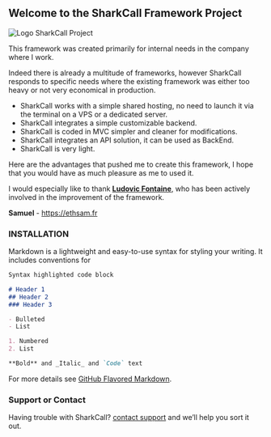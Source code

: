 ## Welcome to the SharkCall Framework Project

![Logo SharkCall Project](https://github.com/ethsam/Sharkcall-Framework-with-backend/blob/master/sharkcall-with-backend/logo-SharkCall.png)

This framework was created primarily for internal needs in the company where I work.

Indeed there is already a multitude of frameworks, however SharkCall responds to specific needs where the existing framework was either too heavy or not very economical in production.

- SharkCall works with a simple shared hosting, no need to launch it via the terminal on a VPS or a dedicated server.
- SharkCall integrates a simple customizable backend.
- SharkCall is coded in MVC simpler and cleaner for modifications.
- SharkCall integrates an API solution, it can be used as BackEnd.
- SharkCall is very light.

Here are the advantages that pushed me to create this framework, I hope that you would have as much pleasure as me to used it.


I would especially like to thank **[Ludovic Fontaine](https://github.com/Ludovic974)**, who has been actively involved in the improvement of the framework.

**Samuel** - https://ethsam.fr

### INSTALLATION

Markdown is a lightweight and easy-to-use syntax for styling your writing. It includes conventions for

```markdown
Syntax highlighted code block

# Header 1
## Header 2
### Header 3

- Bulleted
- List

1. Numbered
2. List

**Bold** and _Italic_ and `Code` text

```

For more details see [GitHub Flavored Markdown](https://guides.github.com/features/mastering-markdown/).


### Support or Contact

Having trouble with SharkCall? [contact support](https://ethsam.fr) and we’ll help you sort it out.
